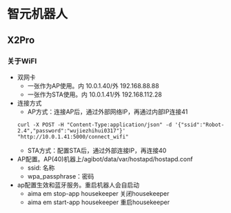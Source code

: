 
# 智元机器人
## X2Pro


### 关于WiFI
- 双网卡
  - 一张作为AP使用。内 10.0.1.40/外 192.168.88.88
  - 一张作为STA使用。内 10.0.1.41/外 192.168.112.28
- 连接方式
  - AP方式：连接AP后，通过外部网络IP，再通过内部IP连接41 
  ```shell
  curl -X POST -H "Content-Type:application/json" -d '{"ssid":"Robot-2.4","password":"wujiezhihui0317"}' "http://10.0.1.41:5000/connect_wifi"
  ```
  - STA方式：配置STA后，通过外部连接IP，再连接40
- AP配置。AP(40)机器上/agibot/data/var/hostapd/hostapd.conf
  - ssid: 名称
  - wpa_passphrase：密码
- ap配置生效和蓝牙服务。重启机器人会自启动
    - aima em stop-app housekeeper 关闭housekeeper
  - aima em start-app housekeeper  重启housekeeper
